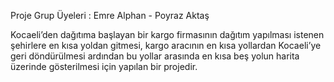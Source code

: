 Proje Grup Üyeleri : Emre Alphan - Poyraz Aktaş

Kocaeli’den dağıtıma
başlayan bir kargo firmasının dağıtım
yapılması istenen şehirlere en kısa yoldan
gitmesi, kargo aracının en kısa yollardan
Kocaeli’ye geri döndürülmesi ardından bu
yollar arasında en kısa beş yolun harita
üzerinde gösterilmesi için yapılan bir projedir.
